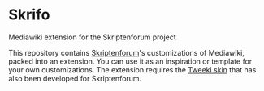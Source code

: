 # Skrifo
Mediawiki extension for the Skriptenforum project

This repository contains [Skriptenforum](https://www.skriptenforum.net)'s customizations 
of Mediawiki, packed into an extension. You can use it as an inspiration or template for 
your own customizations. The extension requires the [Tweeki skin](http://tweeki.thai-land.at) 
that has also been developed for Skriptenforum.
